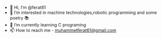 - 👋 Hi, I’m @ferat61
- 👀 I’m interested in machine technologies,robotic programming
and some poetry 📚
- 🌱 I’m currently learning C programing
- 📫 How to reach me - muhammetferat61@gmail.com
<!---
ferat61/ferat61 is a ✨ special ✨ repository because its `README.md` (this file) appears on your GitHub profile.
You can click the Preview link to take a look at your changes.
--->
